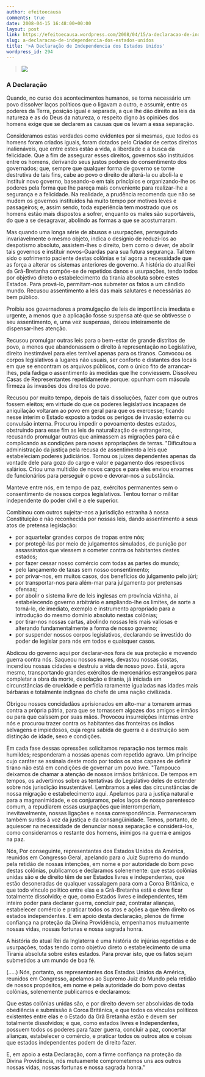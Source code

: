 ```yaml
---
author: efeitoecausa
comments: true
date: 2008-04-15 16:48:00+00:00
layout: post
link: https://efeitoecausa.wordpress.com/2008/04/15/a-declaracao-de-independencia-dos-estados-unidos/
slug: a-declaracao-de-independencia-dos-estados-unidos
title: '>A Declaração de Independencia dos Estados Unidos'
wordpress_id: 294
---
```


>[![](http://efeitoecausa.files.wordpress.com/2008/04/independencia-_declaracao.jpg?w=300)](http://efeitoecausa.files.wordpress.com/2008/04/independencia-_declaracao.jpg)  
  


### A Declaração

Quando, no curso dos acontecimentos humanos, se torna necessário um povo dissolver laços políticos que o ligavam a outro, e assumir, entre os poderes da Terra, posição igual e separada, a que lhe dão direito as leis da natureza e as do Deus da natureza, o respeito digno às opiniões dos homens exige que se declarem as causas que os levam a essa separação. 

Consideramos estas verdades como evidentes por si mesmas, que todos os homens foram criados iguais, foram dotados pelo Criador de certos direitos inalienáveis, que entre estes estão a vida, a liberdade e a busca da felicidade.  Que a fim de assegurar esses direitos, governos são instituídos entre os homens, derivando seus justos poderes do consentimento dos governados; que, sempre que qualquer forma de governo se torne destrutiva de tais fins, cabe ao povo o direito de alterá-la ou aboli-la e instituir novo governo, baseando-o em tais princípios e organizando-lhe os poderes pela forma que lhe pareça mais conveniente para realizar-lhe a segurança e a felicidade. Na realidade, a prudência recomenda que não se mudem os governos instituídos há muito tempo por motivos leves e passageiros; e, assim sendo, toda experiência tem mostrado que os homens estão mais dispostos a sofrer, enquanto os males são suportáveis, do que a se desagravar, abolindo as formas a que se acostumaram. 

Mas quando uma longa série de abusos e usurpações, perseguindo invariavelmente o mesmo objeto, indica o desígnio de reduzi-los ao despotismo absoluto, assistem-lhes o direito, bem como o dever, de abolir tais governos e instituir novos-Guardas para sua futura segurança. Tal tem sido o sofrimento paciente destas colônias e tal agora a necessidade que as força a alterar os sistemas anteriores de governo. A história do atual Rei da Grã-Bretanha compõe-se de repetidos danos e usurpações, tendo todos por objetivo direto o estabelecimento da tirania absoluta sobre estes Estados. Para prová-lo, permitam-nos submeter os fatos a um cândido mundo. Recusou assentimento a leis das mais salutares e necessárias ao bem público. 

Proibiu aos governadores a promulgação de leis de importância imediata e urgente, a menos que a aplicação fosse suspensa até que se obtivesse o seu assentimento, e, uma vez suspensas, deixou inteiramente de dispensar-lhes atenção. 

Recusou promulgar outras leis para o bem-estar de grande distritos de povo, a menos que abandonassem o direito à representação no Legislativo, direito inestimável para eles temível apenas para os tiranos. Convocou os corpos legislativos a lugares não usuais, ser conforto e distantes dos locais em que se encontram os arquivos públicos, com o único fito de arrancar-lhes, pela fadiga o assentimento às medidas que lhe conviessem. Dissolveu Casas de Representantes repetidamente porque: opunham com máscula firmeza às invasões dos direitos do povo. 

Recusou por muito tempo, depois de tais dissoluções, fazer com que outros fossem eleitos; em virtude do que os poderes legislativos incapazes de aniquilação voltaram ao povo em geral para que os exercesse; ficando nesse ínterim o Estado exposto a todos os perigos de invasão externa ou convulsão interna. Procurou impedir o povoamento destes estados, obstruindo para esse fim as leis de naturalização de estrangeiros, recusando promulgar outras que animassem as migrações para cá e complicando as condições para novas apropriações de terras.  "Dificultou a administração da justiça pela recusa de assentimento a leis que estabeleciam poderes judiciários. Tornou os juízes dependentes apenas da vontade dele para gozo do cargo e valor e pagamento dos respectivos salários. Criou uma multidão de novos cargos e para eles enviou enxames de funcionários para perseguir o povo e devorar-nos a substância. 

Manteve entre nós, em tempo de paz, exércitos permanentes sem o consentimento de nossos corpos legislativos. Tentou tornar o militar independente do poder civil e a ele superior. 

Combinou com outros sujeitar-nos a jurisdição estranha à nossa Constituição e não reconhecida por nossas leis, dando assentimento a seus atos de pretensa legislação: 

  * por aquartelar grandes corpos de tropas entre nós; 
  * por protegê-las por meio de julgamentos simulados, de punição por assassinatos que viessem a cometer contra os habitantes destes estados; 
  * por fazer cessar nosso comércio com todas as partes do mundo; 
  * pelo lançamento de taxas sem nosso consentimento; 
  * por privar-nos, em muitos casos, dos benefícios do julgamento pelo júri; 
  * por transportar-nos para além-mar para julgamento por pretensas ofensas; 
  * por abolir o sistema livre de leis inglesas em província vizinha, aí estabelecendo governo arbitrário e ampliando-lhe os limites, de sorte a torná-lo, de imediato, exemplo e instrumento apropriado para a introdução do mesmo domínio absoluto nestas colônias; 
  * por tirar-nos nossas cartas, abolindo nossas leis mais valiosas e alterando fundamentalmente a forma de nosso governo; 
  * por suspender nossos corpos legislativos, declarando se investido do poder de legislar para nós em todos e quaisquer casos. 

Abdicou do governo aqui por declarar-nos fora de sua proteção e movendo guerra contra nós. Saqueou nossos mares, devastou nossas costas, incendiou nossas cidades e destruiu a vida de nosso povo. Está, agora mesmo, transportando grandes exércitos de mercenários estrangeiros para completar a obra da morte, desolação e tirania, já iniciada em circunstâncias de crueldade e perfídia raramente igualadas nas idades mais bárbaras e totalmente indignas do chefe de uma nação civilizada. 

Obrigou nossos concidadãos aprisionados em alto-mar a tomarem armas contra a própria pátria, para que se tornassem algozes dos amigos e irmãos ou para que caíssem por suas mãos. Provocou insurreições internas entre nós e procurou trazer contra os habitantes das fronteiras os índios selvagens e impiedosos, cuja regra sabida de guerra é a destruição sem distinção de idade, sexo e condições. 

Em cada fase dessas opressões solicitamos reparação nos termos mais humildes; responderam a nossas apenas com repetido agravo. Um príncipe cujo caráter se assinala deste modo por todos os atos capazes de definir tirano não está em condições de governar um povo livre.  "Tampouco deixamos de chamar a atenção de nossos irmãos britânicos. De tempos em tempos, os advertimos sobre as tentativas do Legislativo deles de estender sobre nós jurisdição insustentável. Lembramos a eles das circunstâncias de nossa migração e estabelecimento aqui. Apelamos para a justiça natural e para a magnanimidade, e os conjuramos, pelos laços de nosso parentesco comum, a repudiarem essas usurpações que interromperiam, inevitavelmente, nossas ligações e nossa correspondência. Permaneceram também surdos à voz da justiça e da consangüinidade. Temos, portanto, de aquiescer na necessidade de denunciar nossa separação e considerá-los, como consideramos o restante dos homens, inimigos na guerra e amigos na paz. 

Nós, Por conseguinte, representantes dos Estados Unidos da América, reunidos em Congresso Geral, apelando para o Juiz Supremo do mundo pela retidão de nossas intenções, em nome e por autoridade do bom povo destas colônias, publicamos e declaramos solenemente: que estas colônias unidas são e de direito têm de ser Estados livres e independentes, que estão desoneradas de qualquer vassalagem para com a Coroa Britânica, e que todo vínculo político entre elas e a Grã-Bretanha está e deve ficar totalmente dissolvido; e que, como Estados livres e independentes, têm inteiro poder para declarar guerra, concluir paz, contratar alianças, estabelecer comércio e praticar todos os atos e ações a que têm direito os estados independentes. E em apoio desta declaração, plenos de firme confiança na proteção da Divina Providência, empenhamos mutuamente nossas vidas, nossas fortunas e nossa sagrada honra. 

A história do atual Rei da Inglaterra é uma história de injúrias repetidas e de usurpações, todas tendo como objetivo direto o estabelecimento de uma Tirania absoluta sobre estes estados. Para provar isto, que os fatos sejam submetidos a um mundo de boa fé. 

(.....) Nós, portanto, os representantes dos Estados Unidos da América, reunidos em Congresso, apelamos ao Supremo Juiz do Mundo pela retidão de nossos propósitos, em nome e pela autoridade do bom povo destas colônias, solenemente publicamos e declaramos: 

Que estas colônias unidas são, e por direito devem ser absolvidas de toda obediência e submissão à Coroa Britânica, e que todos os vínculos políticos existentes entre elas e o Estado da Grã Bretanha estão e devem ser totalmente dissolvidos; e que, como estados livres e Independentes, possuem todos os poderes para fazer guerra, concluir a paz, concertar alianças, estabelecer o comércio, e praticar todos os outros atos e coisas que estados independentes podem de direito fazer. 

E, em apoio a esta Declaração, com a firme confiança na proteção da Divina Providência, nós mutuamente comprometemos uns aos outros nossas vidas, nossas fortunas e nossa sagrada honra." 
